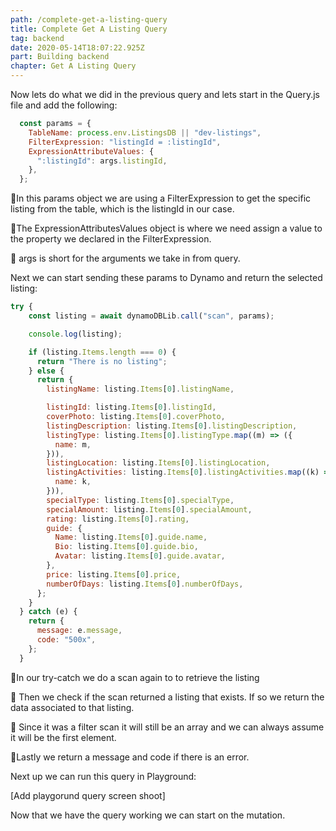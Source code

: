 ```yaml
---
path: /complete-get-a-listing-query
title: Complete Get A Listing Query
tag: backend
date: 2020-05-14T18:07:22.925Z
part: Building backend
chapter: Get A Listing Query
---
```

Now lets do what we did in the previous query and lets start in the Query.js file and add the following:

```javascript
  const params = {
    TableName: process.env.ListingsDB || "dev-listings",
    FilterExpression: "listingId = :listingId",
    ExpressionAttributeValues: {
      ":listingId": args.listingId,
    },
  };
```

🍕In this params object we are using a FilterExpression to get the specific listing from the table, which is the listingId in our case. 

🍕The ExpressionAttributesValues object is where we need assign a value to the property we declared in the FilterExpression. 

🍕 args is short for the arguments we take in from query. 

Next we can start sending these params to Dynamo and return the selected listing:

```javascript
try {
    const listing = await dynamoDBLib.call("scan", params);

    console.log(listing);

    if (listing.Items.length === 0) {
      return "There is no listing";
    } else {
      return {
        listingName: listing.Items[0].listingName,

        listingId: listing.Items[0].listingId,
        coverPhoto: listing.Items[0].coverPhoto,
        listingDescription: listing.Items[0].listingDescription,
        listingType: listing.Items[0].listingType.map((m) => ({
          name: m,
        })),
        listingLocation: listing.Items[0].listingLocation,
        listingActivities: listing.Items[0].listingActivities.map((k) => ({
          name: k,
        })),
        specialType: listing.Items[0].specialType,
        specialAmount: listing.Items[0].specialAmount,
        rating: listing.Items[0].rating,
        guide: {
          Name: listing.Items[0].guide.name,
          Bio: listing.Items[0].guide.bio,
          Avatar: listing.Items[0].guide.avatar,
        },
        price: listing.Items[0].price,
        numberOfDays: listing.Items[0].numberOfDays,
      };
    }
  } catch (e) {
    return {
      message: e.message,
      code: "500x",
    };
  }
```

🍕In our try-catch we do a scan again to to retrieve the listing

🍕 Then we check if the scan returned a listing that exists. If so we return the data associated to that listing.

🍕 Since it was a filter scan it will still be an array and we can always assume it will be the first element. 

🍕Lastly we return a message and code if there is an error.

Next up we can run this query in Playground:

\[Add playgorund query screen shoot]

Now that we have the query working we can start on the mutation.